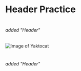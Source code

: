 # <h1> Header Practice

# <h6> added "Header"

![Image of Yaktocat](https://octodex.github.com/images/yaktocat.png)

# <h6> added "Header"
